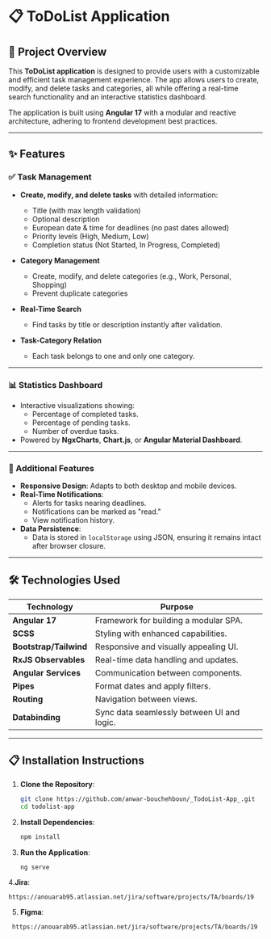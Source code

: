 # 📋 ToDoList Application

## 🌟 Project Overview
This **ToDoList application** is designed to provide users with a customizable and efficient task management experience. The app allows users to create, modify, and delete tasks and categories, all while offering a real-time search functionality and an interactive statistics dashboard.

The application is built using **Angular 17** with a modular and reactive architecture, adhering to frontend development best practices.

---

## ✨ Features

### ✅ Task Management
- **Create, modify, and delete tasks** with detailed information:
  - Title (with max length validation)
  - Optional description
  - European date & time for deadlines (no past dates allowed)
  - Priority levels (High, Medium, Low)
  - Completion status (Not Started, In Progress, Completed)

- **Category Management**
  - Create, modify, and delete categories (e.g., Work, Personal, Shopping)
  - Prevent duplicate categories

- **Real-Time Search**
  - Find tasks by title or description instantly after validation.

- **Task-Category Relation**
  - Each task belongs to one and only one category.

---

### 📊 Statistics Dashboard
- Interactive visualizations showing:
  - Percentage of completed tasks.
  - Percentage of pending tasks.
  - Number of overdue tasks.
- Powered by **NgxCharts**, **Chart.js**, or **Angular Material Dashboard**.

---

### 🚀 Additional Features
- **Responsive Design**: Adapts to both desktop and mobile devices.
- **Real-Time Notifications**:
  - Alerts for tasks nearing deadlines.
  - Notifications can be marked as "read."
  - View notification history.
- **Data Persistence**:
  - Data is stored in `localStorage` using JSON, ensuring it remains intact after browser closure.

---

## 🛠️ Technologies Used

| **Technology**        | **Purpose**                                   |
|------------------------|-----------------------------------------------|
| **Angular 17**         | Framework for building a modular SPA.        |
| **SCSS**               | Styling with enhanced capabilities.          |
| **Bootstrap/Tailwind** | Responsive and visually appealing UI.        |
| **RxJS Observables**   | Real-time data handling and updates.          |
| **Angular Services**   | Communication between components.            |
| **Pipes**              | Format dates and apply filters.              |
| **Routing**            | Navigation between views.                    |
| **Databinding**        | Sync data seamlessly between UI and logic.   |

---

## 📋 Installation Instructions

1. **Clone the Repository**:
   ```bash
   git clone https://github.com/anwar-bouchehboun/_TodoList-App_.git
   cd todolist-app
   ```

2. **Install Dependencies**:
   ```bash
   npm install
   ```
3. **Run the Application**:
   ```bash
   ng serve
   ```
4.**Jira**: 
   ```
   https://anouarab95.atlassian.net/jira/software/projects/TA/boards/19
   ```
5. **Figma**: 
  ```
   https://anouarab95.atlassian.net/jira/software/projects/TA/boards/19
   ```
